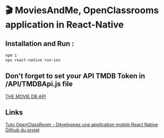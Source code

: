 # 🎬 MoviesAndMe, OpenClassrooms application in React-Native

## Installation and Run :
```sh
npm i
npx react-native run-ios
```

## Don't forget to set your API TMDB Token in /API/TMDBApi.js file
[THE MOVIE DB API](https://api.themoviedb.org)


## Links
[Tuto OpenClassRoom - Développez une application mobile React Native](https://openclassrooms.com/fr/courses/4902061-developpez-une-application-mobile-react-native)
[Github du projet](https://github.com/Aximem/MoviesAndMe)

